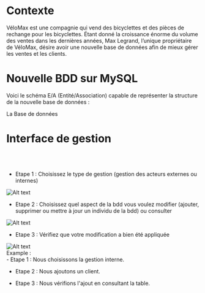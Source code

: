 # Contexte

VéloMax est une compagnie qui vend des bicyclettes et des pièces de rechange pour les bicyclettes. Étant donné la croissance énorme du volume des ventes dans les dernières années, Max Legrand, l’unique propriétaire de VéloMax, désire avoir une nouvelle base de données afin de mieux gérer les ventes et les clients.


# Nouvelle BDD sur MySQL 

Voici le schéma E/A (Entité/Association) capable de représenter la structure de la nouvelle base de données : 



La Base de données 

# Interface de gestion 
<br><br>
- Etape 1 : Choisissez le type de gestion (gestion des acteurs externes ou internes)

<img title="a title" alt="Alt text" src="/images/Screen1.svg">

- Etape 2 : Choisissez quel aspect de la bdd vous voulez modifier (ajouter, supprimer ou mettre à jour un individu de la bdd) ou consulter

<img title="a title" alt="Alt text" src="/images/GestionInterne2.svg">

- Etape 3 : Vérifiez que votre modification a bien été appliquée 

<img title="a title" alt="Alt text" src="/images/.svg">

<br>
Example :
<br>
- Etape 1 : Nous choisissons la gestion interne.


- Etape 2 : Nous ajoutons un client.


- Etape 3 : Nous vérifions l'ajout en consultant la table.



